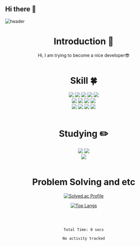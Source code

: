 ## Hi there 👋

<!--
**ds5105119/ds5105119** is a ✨ _special_ ✨ repository because its `README.md` (this file) appears on your GitHub profile.

Here are some ideas to get you started:
/
- 🔭 I’m currently working on CS
- 🌱 I’m currently learning CS/ML
- 👯 I’m looking to collaborate on Design
- 💬 Ask me about CS
- 📫 How to reach me: github, naver blog
- 😄 Pronouns: he/his
- ⚡ Fun fact: ...
-->

<!-- 헤더 -->
![header](https://capsule-render.vercel.app/api?type=rounded&height=180&color=timeGradient&text=IIH®%20Github&section=header&reversal=false&textBg=false&fontAlign=50&animation=fadeIn&fontSize=55&fontColor=FFFFFF&fontAlignY=52)

<div align=center>
<!--소개-->

# Introduction :raised_hands:
Hi, I am trying to become a nice developer😎
<br/><br/>


<!--기술스택-->
# Skill :four_leaf_clover:

<!--언어-->
<img src="https://img.shields.io/badge/Python-3776AB?style=flat&logo=Python&logoColor=white"/>
<img src="https://img.shields.io/badge/cplusplus-00599C?style=flat&logo=cplusplus&logoColor=white"/>
<img src="https://img.shields.io/badge/C-A8B9CC?style=flat&logo=C&logoColor=white"/>
<img src="https://img.shields.io/badge/Ruby-CC342D?style=flat&logo=Ruby&logoColor=white"/>
<img src="https://img.shields.io/badge/javascript-ECDC5A?style=flat&logo=javascript&logoColor=white"/>
<br/>
<!--백-->
<img src="https://img.shields.io/badge/numpy-013243?style=flat&logo=numpy&logoColor=white"/>
<img src="https://img.shields.io/badge/pytorch-EE4C2C?style=flat&logo=pytorch&logoColor=white"/>
<img src="https://img.shields.io/badge/scipy-8CAAE6?style=flat&logo=scipy&logoColor=white"/>
<img src="https://img.shields.io/badge/tensorflow-FF6F00?style=flat&logo=tensorflow&logoColor=white"/>
<br/>
<!--언어 및 툴 -->
<img src="https://img.shields.io/badge/Figma-F24E1E?style=flat&logo=Figma&logoColor=white"/>
<img src="https://img.shields.io/badge/amazonwebservices-232F3E?style=flat&logo=amazonwebservices&logoColor=white"/>
<img src="https://img.shields.io/badge/espressif-E7352C?style=flat&logo=espressif&logoColor=white"/>
<img src="https://img.shields.io/badge/linux-FCC624?style=flat&logo=linux&logoColor=white"/>
<br/><br/>


# Studying :pencil2: 
<img src="https://img.shields.io/badge/TypeScript-3178C6?style=flat&logo=TypeScript&logoColor=white"/>
<img src="https://img.shields.io/badge/Next.js-000000?style=flat&logo=Next.js&logoColor=white"/>
<br/>
<img src="https://img.shields.io/badge/django-092E20?style=flat&logo=django&logoColor=white"/>
<br/><br/>

 
# Problem Solving and etc
</a>

[![Solved.ac Profile](http://mazassumnida.wtf/api/generate_badge?boj=ds5105119)](https://solved.ac/ds5105119)<br/>

[![Top Langs](https://github-readme-stats.vercel.app/api/top-langs/?username=ds5105119)](https://github.com/ds5105119/)<br/>

<br/><br/>

<!--START_SECTION:waka-->

```txt
Total Time: 0 secs

No activity tracked
```

<!--END_SECTION:waka-->

</div>
